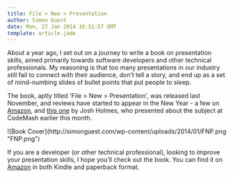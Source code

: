 ```yaml
---
title: File > New > Presentation
author: Simon Guest
date: Mon, 27 Jan 2014 16:51:57 GMT
template: article.jade
---
```


About a year ago, I set out on a journey to write a book on presentation skills, aimed primarily towards software developers and other technical professionals. My reasoning is that too many presentations in our industry still fail to connect with their audience, don’t tell a story, and end up as a set of mind-numbing slides of bullet points that put people to sleep.

The book, aptly titled 'File > New > Presentation', was released last November, and reviews have started to appear in the New Year - a few on [Amazon](http:&#x2F;&#x2F;www.amazon.com&#x2F;File-New-Presentation-Developers-Professionals-ebook&#x2F;dp&#x2F;B00GEH9FHM), and [this one](http:&#x2F;&#x2F;www.joshholmes.com&#x2F;blog&#x2F;2014&#x2F;01&#x2F;26&#x2F;file-new-presentation-a-review&#x2F;) by Josh Holmes, who presented about the subject at CodeMash earlier this month.

![Book Cover](http:&#x2F;&#x2F;simonguest.com&#x2F;wp-content&#x2F;uploads&#x2F;2014&#x2F;01&#x2F;FNP.png &quot;FNP.png&quot;)

If you are a developer (or other technical professional), looking to improve your presentation skills, I hope you’ll check out the book. You can find it on [Amazon](http:&#x2F;&#x2F;www.amazon.com&#x2F;File-New-Presentation-Developers-Professionals-ebook&#x2F;dp&#x2F;B00GEH9FHM) in both Kindle and paperback format.
